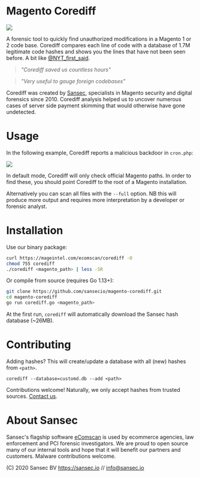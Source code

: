 # Magento Corediff
![](https://buq.eu/screenshots/6595XfnX5wwUPzbFQGkU0GgN.png)

A forensic tool to quickly find unauthorized modifications in a Magento 1 or 2 code base. Corediff compares each line of code with a database of 1.7M legitimate code hashes and shows you the lines that have not been seen before. A bit like [@NYT_first_said](https://maxbittker.github.io/clear-pipes/).

> _"Corediff saved us countless hours"_

> _"Very useful to gauge foreign codebases"_

Corediff was created by [Sansec](https://sansec.io/?corediff), specialists in Magento security and digital forensics since 2010. Corediff analysis helped us to uncover numerous cases of server side payment skimming that would otherwise have gone undetected. 

# Usage

In the following example, Corediff reports a malicious backdoor in `cron.php`:

![](https://buq.eu/screenshots/y76R3uN9CrCFN6GEji4uSPtM.png)

In default mode, Corediff will only check official Magento paths. In order to find these, you should point Corediff to the root of a Magento installation. 

Alternatively you can scan all files with the `--full` option. NB this will produce more output and requires more interpretation by a developer or forensic analyst.  

# Installation

Use our binary package:
```sh
curl https://mageintel.com/ecomscan/corediff -O
chmod 755 corediff
./corediff <magento_path> | less -SR
```
Or compile from source (requires Go 1.13+):
```sh
git clone https://github.com/sansecio/magento-corediff.git
cd magento-corediff
go run corediff.go <magento_path>
```

At the first run, `corediff` will automatically download the Sansec hash database (~26MB).

# Contributing

Adding hashes? This will create/update a database with all (new) hashes from `<path>`.

```
corediff --database=customd.db --add <path>
```

Contributions welcome! Naturally, we only accept hashes from trusted sources. [Contact us](mailto:info@sansec.io).

# About Sansec

Sansec's flagship software [eComscan](https://sansec.io) is used by ecommerce agencies, law enforcement and PCI forensic investigators. We are proud to open source many of our internal tools and hope that it will benefit our partners and customers. Malware contributions welcome.

(C) 2020 Sansec BV https://sansec.io // info@sansec.io
